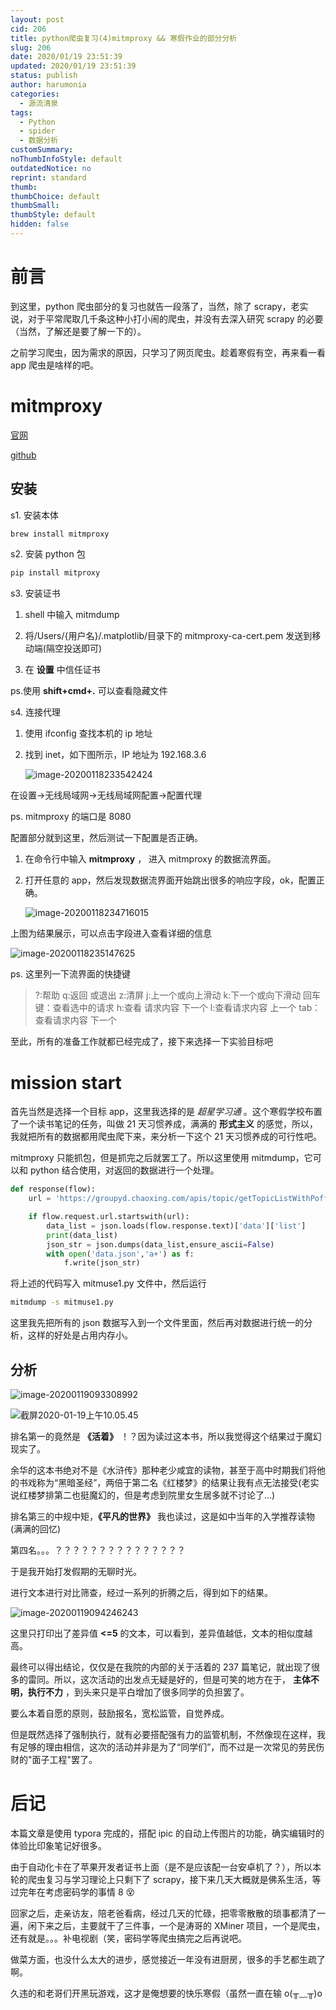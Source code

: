 ```yaml
---
layout: post
cid: 206
title: python爬虫复习(4)mitmproxy && 寒假作业的部分分析
slug: 206
date: 2020/01/19 23:51:39
updated: 2020/01/19 23:51:39
status: publish
author: harumonia
categories:
  - 源流清泉
tags:
  - Python
  - spider
  - 数据分析
customSummary:
noThumbInfoStyle: default
outdatedNotice: no
reprint: standard
thumb:
thumbChoice: default
thumbSmall:
thumbStyle: default
hidden: false
---
```


# 前言

到这里，python 爬虫部分的复习也就告一段落了，当然，除了 scrapy，老实说，对于平常爬取几千条这种小打小闹的爬虫，并没有去深入研究 scrapy 的必要（当然，了解还是要了解一下的）。

之前学习爬虫，因为需求的原因，只学习了网页爬虫。趁着寒假有空，再来看一看 app 爬虫是啥样的吧。

<!-- more -->

# mitmproxy

[官网](https://mitmproxy.org/)

[github](https://github.com/mitmproxy)

## 安装

s1. 安装本体

```bash
brew install mitmproxy
```

s2. 安装 python 包

```bash
pip install mitproxy
```

s3. 安装证书

   1. shell 中输入 mitmdump

   2. 将/Users/{用户名}/.matplotlib/目录下的 mitmproxy-ca-cert.pem 发送到移动端(隔空投送即可)
   3. 在 **设置** 中信任证书

ps.使用 **shift+cmd+.** 可以查看隐藏文件

s4. 连接代理

   1. 使用 ifconfig 查找本机的 ip 地址

   2. 找到 inet，如下图所示，IP 地址为 192.168.3.6

      ![image-20200118233542424](https://tva1.sinaimg.cn/large/006tNbRwgy1gb1510c350j30d502z0sx.jpg)

​在设置->无线局域网->无线局域网配置->配置代理

ps. mitmproxy 的端口是 8080

配置部分就到这里，然后测试一下配置是否正确。

1. 在命令行中输入 **mitmproxy** ， 进入 mitmproxy 的数据流界面。

2. 打开任意的 app，然后发现数据流界面开始跳出很多的响应字段，ok，配置正确。

   ![image-20200118234716015](https://tva1.sinaimg.cn/large/006tNbRwgy1gb15d0e0ksj30fq09oab0.jpg)

上图为结果展示，可以点击字段进入查看详细的信息

![image-20200118235147625](https://tva1.sinaimg.cn/large/006tNbRwgy1gb15hp8sohj30fs0bvgmv.jpg)

ps. 这里列一下流界面的快捷键

> ?:帮助
> q:返回 或退出
> z:清屏
> j:上一个或向上滑动
> k:下一个或向下滑动
> 回车键：查看选中的请求
> h:查看 请求内容 下一个
> l:查看请求内容 上一个
> tab：查看请求内容 下一个

至此，所有的准备工作就都已经完成了，接下来选择一下实验目标吧

# mission start

首先当然是选择一个目标 app，这里我选择的是 _超星学习通_ 。这个寒假学校布置了一个读书笔记的任务，叫做 21 天习惯养成，满满的 **形式主义** 的感觉，所以，我就把所有的数据都用爬虫爬下来，来分析一下这个 21 天习惯养成的可行性吧。

mitmproxy 只能抓包，但是抓完之后就罢工了。所以这里使用 mitmdump，它可以和 python 结合使用，对返回的数据进行一个处理。

```python
def response(flow):
    url = 'https://groupyd.chaoxing.com/apis/topic/getTopicListWithPoff?'

    if flow.request.url.startswith(url):
        data_list = json.loads(flow.response.text)['data']['list']
        print(data_list)
        json_str = json.dumps(data_list,ensure_ascii=False)
        with open('data.json','a+') as f:
            f.write(json_str)
```

将上述的代码写入 mitmuse1.py 文件中，然后运行

```bash
mitmdump -s mitmuse1.py
```

这里我先把所有的 json 数据写入到一个文件里面，然后再对数据进行统一的分析，这样的好处是占用内存小。

## 分析

![image-20200119093308992](https://tva1.sinaimg.cn/large/006tNbRwgy1gb1mame47mj30s10dfwf8.jpg)

![截屏2020-01-19上午10.05.45](https://tva1.sinaimg.cn/large/006tNbRwgy1gb1n9p1ksqj30nj0hodm7.jpg)

排名第一的竟然是 **《活着》** ！？因为读过这本书，所以我觉得这个结果过于魔幻现实了。

余华的这本书绝对不是《水浒传》那种老少咸宜的读物，甚至于高中时期我们将他的书戏称为“黑暗圣经”，两倍于第二名《红楼梦》的结果让我有点无法接受(老实说红楼梦排第二也挺魔幻的，但是考虑到院里女生居多就不讨论了...)

排名第三的中规中矩，**《平凡的世界》** 我也读过，这是如中当年的入学推荐读物(满满的回忆)

第四名。。。？？？？？？？？？？？？？？？

于是我开始打发假期的无聊时光。

进行文本进行对比筛查，经过一系列的折腾之后，得到如下的结果。

![image-20200119094246243](https://tva1.sinaimg.cn/large/006tNbRwgy1gb1mkm5wb8j30rg0i3win.jpg)

这里只打印出了差异值 **<=5** 的文本，可以看到，差异值越低，文本的相似度越高。

最终可以得出结论，仅仅是在我院的内部的关于活着的 237 篇笔记，就出现了很多的雷同。所以，这次活动的出发点无疑是好的，但是可笑的地方在于， **主体不明，执行不力** ，到头来只是平白增加了很多同学的负担罢了。

要么本着自愿的原则，鼓励报名，宽松监管，自觉养成。

但是既然选择了强制执行，就有必要搭配强有力的监管机制，不然像现在这样，我有足够的理由相信，这次的活动并非是为了“同学们”，而不过是一次常见的劳民伤财的"面子工程"罢了。

# 后记

本篇文章是使用 typora 完成的，搭配 ipic 的自动上传图片的功能，确实编辑时的体验比印象笔记好很多。

由于自动化卡在了苹果开发者证书上面（是不是应该配一台安卓机了？），所以本轮的爬虫复习与学习理论上只剩下了 scrapy，接下来几天大概就是佛系生活，等过完年在考虑密码学的事情 8 :dizzy_face:

回家之后，走亲访友，陪老爸看病，经过几天的忙碌，把零零散散的琐事都清了一遍，闲下来之后，主要就干了三件事，一个是涛哥的 XMiner 项目，一个是爬虫，还有就是。。。补电视剧（笑，密码学等爬虫搞完之后再说吧。

做菜方面，也没什么太大的进步，感觉接近一年没有进厨房，很多的手艺都生疏了啊。

久违的和老哥们开黑玩游戏，这才是俺想要的快乐寒假（虽然一直在输 o(╥﹏╥)o
